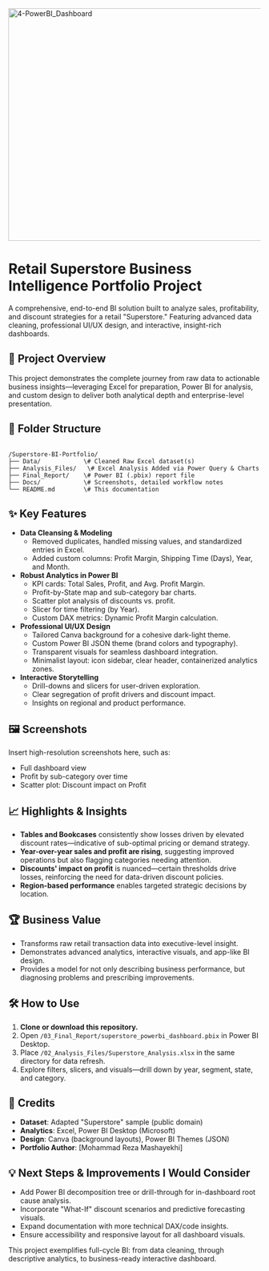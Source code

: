 <img width="828" height="465" alt="4-PowerBI_Dashboard" src="https://github.com/user-attachments/assets/d6e13b58-43dd-4bed-befd-0712e95b636a" />

# Retail Superstore Business Intelligence Portfolio Project

A comprehensive, end-to-end BI solution built to analyze sales, profitability, and discount strategies for a retail "Superstore." Featuring advanced data cleaning, professional UI/UX design, and interactive, insight-rich dashboards.

## 🚀 Project Overview

This project demonstrates the complete journey from raw data to actionable business insights—leveraging Excel for preparation, Power BI for analysis, and custom design to deliver both analytical depth and enterprise-level presentation.

## 📂 Folder Structure

```

/Superstore-BI-Portfolio/
├── Data/            \# Cleaned Raw Excel dataset(s)
├── Analysis_Files/   \# Excel Analysis Added via Power Query & Charts
├── Final_Report/    \# Power BI (.pbix) report file
├── Docs/            \# Screenshots, detailed workflow notes
└── README.md        \# This documentation

```

## ✨ Key Features

- **Data Cleansing & Modeling**  
  - Removed duplicates, handled missing values, and standardized entries in Excel.
  - Added custom columns: Profit Margin, Shipping Time (Days), Year, and Month.
- **Robust Analytics in Power BI**  
  - KPI cards: Total Sales, Profit, and Avg. Profit Margin.
  - Profit-by-State map and sub-category bar charts.
  - Scatter plot analysis of discounts vs. profit.
  - Slicer for time filtering (by Year).
  - Custom DAX metrics: Dynamic Profit Margin calculation.
- **Professional UI/UX Design**  
  - Tailored Canva background for a cohesive dark-light theme.
  - Custom Power BI JSON theme (brand colors and typography).
  - Transparent visuals for seamless dashboard integration.
  - Minimalist layout: icon sidebar, clear header, containerized analytics zones.
- **Interactive Storytelling**  
  - Drill-downs and slicers for user-driven exploration.
  - Clear segregation of profit drivers and discount impact.
  - Insights on regional and product performance.

## 🖼️ Screenshots

Insert high-resolution screenshots here, such as:
- Full dashboard view
- Profit by sub-category over time
- Scatter plot: Discount impact on Profit


## 📈 Highlights & Insights

- **Tables and Bookcases** consistently show losses driven by elevated discount rates—indicative of sub-optimal pricing or demand strategy.
- **Year-over-year sales and profit are rising**, suggesting improved operations but also flagging categories needing attention.
- **Discounts' impact on profit** is nuanced—certain thresholds drive losses, reinforcing the need for data-driven discount policies.
- **Region-based performance** enables targeted strategic decisions by location.

## 🏆 Business Value

- Transforms raw retail transaction data into executive-level insight.
- Demonstrates advanced analytics, interactive visuals, and app-like BI design.
- Provides a model for not only describing business performance, but diagnosing problems and prescribing improvements.

## 🛠️ How to Use

1. **Clone or download this repository.**
2. Open `/03_Final_Report/superstore_powerbi_dashboard.pbix` in Power BI Desktop.
3. Place `/02_Analysis_Files/Superstore_Analysis.xlsx` in the same directory for data refresh.
4. Explore filters, slicers, and visuals—drill down by year, segment, state, and category.



## 📄 Credits

- **Dataset**: Adapted "Superstore" sample (public domain)
- **Analytics**: Excel, Power BI Desktop (Microsoft)
- **Design**: Canva (background layouts), Power BI Themes (JSON)
- **Portfolio Author**: [Mohammad Reza Mashayekhi]


## 💡 Next Steps & Improvements I Would Consider

- Add Power BI decomposition tree or drill-through for in-dashboard root cause analysis.
- Incorporate "What-If" discount scenarios and predictive forecasting visuals.
- Expand documentation with more technical DAX/code insights.
- Ensure accessibility and responsive layout for all dashboard visuals.

This project exemplifies full-cycle BI: from data cleaning, through descriptive analytics, to business-ready interactive dashboard.





